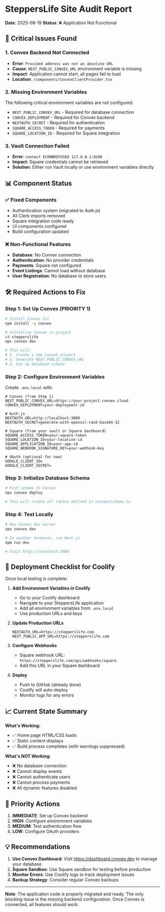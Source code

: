 # SteppersLife Site Audit Report
**Date**: 2025-08-19
**Status**: ❌ Application Not Functional

## 🔴 Critical Issues Found

### 1. **Convex Backend Not Connected**
- **Error**: `Provided address was not an absolute URL`
- **Cause**: `NEXT_PUBLIC_CONVEX_URL` environment variable is missing
- **Impact**: Application cannot start, all pages fail to load
- **Location**: `/components/ConvexClientProvider.tsx`

### 2. **Missing Environment Variables**
The following critical environment variables are not configured:
- `NEXT_PUBLIC_CONVEX_URL` - Required for database connection
- `CONVEX_DEPLOYMENT` - Required for Convex backend
- `NEXTAUTH_SECRET` - Required for authentication
- `SQUARE_ACCESS_TOKEN` - Required for payments
- `SQUARE_LOCATION_ID` - Required for Square integration

### 3. **Vault Connection Failed**
- **Error**: `connect ECONNREFUSED 127.0.0.1:8200`
- **Impact**: Square credentials cannot be retrieved
- **Solution**: Either run Vault locally or use environment variables directly

## 📊 Component Status

### ✅ Fixed Components
- Authentication system (migrated to Auth.js)
- All Clerk imports removed
- Square integration code ready
- UI components configured
- Build configuration updated

### ❌ Non-Functional Features
- **Database**: No Convex connection
- **Authentication**: No provider credentials
- **Payments**: Square not configured
- **Event Listings**: Cannot load without database
- **User Registration**: No database to store users

## 🛠️ Required Actions to Fix

### Step 1: Set Up Convex (PRIORITY 1)
```bash
# Install Convex CLI
npm install -g convex

# Initialize Convex in project
cd stepperslife
npx convex dev

# This will:
# 1. Create a new Convex project
# 2. Generate NEXT_PUBLIC_CONVEX_URL
# 3. Set up database schema
```

### Step 2: Configure Environment Variables
Create `.env.local` with:
```env
# Convex (from Step 1)
NEXT_PUBLIC_CONVEX_URL=https://your-project.convex.cloud
CONVEX_DEPLOYMENT=your-deployment-id

# Auth.js
NEXTAUTH_URL=http://localhost:3000
NEXTAUTH_SECRET=generate-with-openssl-rand-base64-32

# Square (from your vault or Square dashboard)
SQUARE_ACCESS_TOKEN=your-square-token
SQUARE_LOCATION_ID=your-location-id
SQUARE_APPLICATION_ID=your-app-id
SQUARE_WEBHOOK_SIGNATURE_KEY=your-webhook-key

# OAuth (optional for now)
GOOGLE_CLIENT_ID=
GOOGLE_CLIENT_SECRET=
```

### Step 3: Initialize Database Schema
```bash
# Push schema to Convex
npx convex deploy

# This will create all tables defined in convex/schema.ts
```

### Step 4: Test Locally
```bash
# Run Convex dev server
npx convex dev

# In another terminal, run Next.js
npm run dev

# Visit http://localhost:3000
```

## 🚀 Deployment Checklist for Coolify

Once local testing is complete:

1. **Add Environment Variables in Coolify**
   - Go to your Coolify dashboard
   - Navigate to your SteppersLife application
   - Add all environment variables from `.env.local`
   - Use production URLs and keys

2. **Update Production URLs**
   ```env
   NEXTAUTH_URL=https://stepperslife.com
   NEXT_PUBLIC_APP_URL=https://stepperslife.com
   ```

3. **Configure Webhooks**
   - Square webhook URL: `https://stepperslife.com/api/webhooks/square`
   - Add this URL in your Square dashboard

4. **Deploy**
   - Push to GitHub (already done)
   - Coolify will auto-deploy
   - Monitor logs for any errors

## 📈 Current State Summary

**What's Working:**
- ✅ Home page HTML/CSS loads
- ✅ Static content displays
- ✅ Build process completes (with warnings suppressed)

**What's NOT Working:**
- ❌ No database connection
- ❌ Cannot display events
- ❌ Cannot authenticate users
- ❌ Cannot process payments
- ❌ All dynamic features disabled

## 🎯 Priority Actions

1. **IMMEDIATE**: Set up Convex backend
2. **HIGH**: Configure environment variables
3. **MEDIUM**: Test authentication flow
4. **LOW**: Configure OAuth providers

## 💡 Recommendations

1. **Use Convex Dashboard**: Visit https://dashboard.convex.dev to manage your database
2. **Square Sandbox**: Use Square sandbox for testing before production
3. **Monitor Errors**: Use Coolify logs to track deployment issues
4. **Backup Strategy**: Consider regular Convex backups

---

**Note**: The application code is properly migrated and ready. The only blocking issue is the missing backend configuration. Once Convex is connected, all features should work.